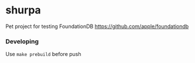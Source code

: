 # shurpa
Pet project for testing FoundationDB https://github.com/apple/foundationdb

### Developing 
Use ```make prebuild``` before push 